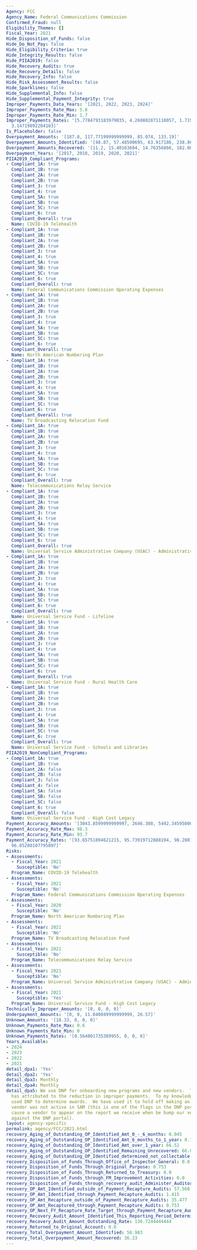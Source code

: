 ```yaml
---
Agency: FCC
Agency_Name: Federal Communications Commission
Confirmed_Fraud: null
Eligibility_Themes: []
Fiscal_Year: 2021
Hide_Disposition_of_Funds: false
Hide_Do_Not_Pay: false
Hide_Eligibility_Criteria: true
Hide_Integrity_Results: false
Hide_PIIA2019: false
Hide_Recovery_Audits: true
Hide_Recovery_Details: false
Hide_Recovery_Info: false
Hide_Risk_Assessment_Results: false
Hide_Sparklines: false
Hide_Supplemental_Info: false
Hide_Supplemental_Payment_Integrity: true
Improper_Payments_Data_Years: '[2021, 2022, 2023, 2024]'
Improper_Payments_Rate_Max: 5.8
Improper_Payments_Rate_Min: 1.7
Improper_Payments_Rates: '[5.7784793183979035, 4.260802871118057, 1.7198664748428012,
  3.14719892204103]'
Is_Placeholder: false
Overpayment_Amounts: '[187.8, 117.77199999999999, 85.074, 133.19]'
Overpayment_Amounts_Identified: '[48.87, 57.48500695, 63.917186, 238.86207843, 58.983]'
Overpayment_Amounts_Recovered: '[11.2, 15.40163604, 14.76356866, 182.00058156, 36.23]'
Overpayment_Years: '[2017, 2018, 2019, 2020, 2021]'
PIIA2019_Compliant_Programs:
- Compliant_1A: true
  Compliant_1B: true
  Compliant_2A: true
  Compliant_2B: true
  Compliant_3: true
  Compliant_4: true
  Compliant_5A: true
  Compliant_5B: true
  Compliant_5C: true
  Compliant_6: true
  Compliant_Overall: true
  Name: COVID-19 Telehealth
- Compliant_1A: true
  Compliant_1B: true
  Compliant_2A: true
  Compliant_2B: true
  Compliant_3: true
  Compliant_4: true
  Compliant_5A: true
  Compliant_5B: true
  Compliant_5C: true
  Compliant_6: true
  Compliant_Overall: true
  Name: Federal Communications Commission Operating Expenses
- Compliant_1A: true
  Compliant_1B: true
  Compliant_2A: true
  Compliant_2B: true
  Compliant_3: true
  Compliant_4: true
  Compliant_5A: true
  Compliant_5B: true
  Compliant_5C: true
  Compliant_6: true
  Compliant_Overall: true
  Name: North American Numbering Plan
- Compliant_1A: true
  Compliant_1B: true
  Compliant_2A: true
  Compliant_2B: true
  Compliant_3: true
  Compliant_4: true
  Compliant_5A: true
  Compliant_5B: true
  Compliant_5C: true
  Compliant_6: true
  Compliant_Overall: true
  Name: TV Broadcasting Relocation Fund
- Compliant_1A: true
  Compliant_1B: true
  Compliant_2A: true
  Compliant_2B: true
  Compliant_3: true
  Compliant_4: true
  Compliant_5A: true
  Compliant_5B: true
  Compliant_5C: true
  Compliant_6: true
  Compliant_Overall: true
  Name: Telecommunications Relay Service
- Compliant_1A: true
  Compliant_1B: true
  Compliant_2A: true
  Compliant_2B: true
  Compliant_3: true
  Compliant_4: true
  Compliant_5A: true
  Compliant_5B: true
  Compliant_5C: true
  Compliant_6: true
  Compliant_Overall: true
  Name: Universal Service Administrative Company (USAC) - Administrative Costs
- Compliant_1A: true
  Compliant_1B: true
  Compliant_2A: true
  Compliant_2B: true
  Compliant_3: true
  Compliant_4: true
  Compliant_5A: true
  Compliant_5B: true
  Compliant_5C: true
  Compliant_6: true
  Compliant_Overall: true
  Name: Universal Service Fund - Lifeline
- Compliant_1A: true
  Compliant_1B: true
  Compliant_2A: true
  Compliant_2B: true
  Compliant_3: true
  Compliant_4: true
  Compliant_5A: true
  Compliant_5B: true
  Compliant_5C: true
  Compliant_6: true
  Compliant_Overall: true
  Name: Universal Service Fund - Rural Health Care
- Compliant_1A: true
  Compliant_1B: true
  Compliant_2A: true
  Compliant_2B: true
  Compliant_3: true
  Compliant_4: true
  Compliant_5A: true
  Compliant_5B: true
  Compliant_5C: true
  Compliant_6: true
  Compliant_Overall: true
  Name: Universal Service Fund - Schools and Libraries
PIIA2019_NonCompliant_Programs:
- Compliant_1A: true
  Compliant_1B: true
  Compliant_2A: false
  Compliant_2B: false
  Compliant_3: false
  Compliant_4: false
  Compliant_5A: false
  Compliant_5B: false
  Compliant_5C: false
  Compliant_6: true
  Compliant_Overall: false
  Name: Universal Service Fund - High Cost Legacy
Payment_Accuracy_Amounts: '[3043.8599999999997, 2646.308, 5492.345950000001, 4916.500000000001]'
Payment_Accuracy_Rate_Max: 98.3
Payment_Accuracy_Rate_Min: 93.7
Payment_Accuracy_Rates: '[93.65751894621215, 95.73919712888194, 98.2801335251572,
  96.85280107795897]'
Risks:
- Assessments:
  - Fiscal_Year: 2021
    Susceptible: 'No'
  Program_Name: COVID-19 Telehealth
- Assessments:
  - Fiscal_Year: 2021
    Susceptible: 'No'
  Program_Name: Federal Communications Commission Operating Expenses
- Assessments:
  - Fiscal_Year: 2020
    Susceptible: 'No'
  Program_Name: North American Numbering Plan
- Assessments:
  - Fiscal_Year: 2021
    Susceptible: 'No'
  Program_Name: TV Broadcasting Relocation Fund
- Assessments:
  - Fiscal_Year: 2021
    Susceptible: 'No'
  Program_Name: Telecommunications Relay Service
- Assessments:
  - Fiscal_Year: 2021
    Susceptible: 'No'
  Program_Name: Universal Service Administrative Company (USAC) - Administrative Costs
- Assessments:
  - Fiscal_Year: 2021
    Susceptible: 'Yes'
  Program_Name: Universal Service Fund - High Cost Legacy
Technically_Improper_Amounts: '[0, 0, 0, 0]'
Underpayment_Amounts: '[0, 0, 11.040049999999999, 26.57]'
Unknown_Amounts: '[18.33, 0, 0, 0]'
Unknown_Payments_Rate_Max: 0.6
Unknown_Payments_Rate_Min: 0
Unknown_Payments_Rates: '[0.564001735389955, 0, 0, 0]'
Years_Available:
- 2024
- 2023
- 2022
- 2021
detail_dpa1: 'Yes'
detail_dpa2: 'Yes'
detail_dpa3: Monthly
detail_dpa4: Monthly
detail_dpa5: We use DNP for onboarding new programs and new vendors.  This process
  has attributed to the reduction in improper payments.  To my knowledge we have not
  used DNP to determine awards.  We have used it to hold off making an award if the
  vendor was not active in SAM (this is one of the flags in the DNP portal that would
  cause a vendor to appear on the report we receive when be bump our vendor list up
  against the DNP portal).
layout: agency-specific
permalink: agency/FCC/2021.html
recovery_Aging_of_Outstanding_OP_Identified_Amt_0_-_6_months: 0.045
recovery_Aging_of_Outstanding_OP_Identified_Amt_6_months_to_1_year: 0.71
recovery_Aging_of_Outstanding_OP_Identified_Amt_over_1_year: 66.52
recovery_Aging_of_Outstanding_OP_Identified_Remaining_Unrecovered: 66.01
recovery_Aging_of_Outstanding_OP_Identified_determined_not_collectable: 0.0
recovery_Disposition_of_Funds_Through_Office_of_Inspector_General: 0.0
recovery_Disposition_of_Funds_Through_Original_Purpose: 0.753
recovery_Disposition_of_Funds_Through_Returned_to_Treasury: 0.0
recovery_Disposition_of_Funds_through_FM_Improvement_Activities: 0.0
recovery_Disposition_of_Funds_through_recovery_audit_Administer_Auditor: 0.0
recovery_OP_Amt_Identified_outside_of_Payment_Recapture_Audits: 57.568
recovery_OP_Amt_Identified_through_Payment_Recapture_Audits: 1.415
recovery_OP_Amt_Recapture_outside_of_Payment_Recapture_Audits: 35.477
recovery_OP_Amt_Recaptured_through_Payment_Recapture_Audits: 0.753
recovery_OP_Next_FY_Recapture_Rate_Target_through_Payment_Recapture_Audit: 7.0
recovery_Recovery_Audit_Amount_Identified_This_Reporting_Period_Determined_Not_Collectable_Rate: 0.0
recovery_Recovery_Audit_Amount_Outstanding_Rate: 136.7244444444
recovery_Returned_to_Original_Account: 0.0
recovery_Total_Overpayment_Amount_Identified: 58.983
recovery_Total_Overpayment_Amount_Recovered: 36.23
---
```

